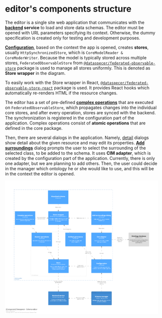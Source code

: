 # editor's components structure

The editor is a single site web application that communicates with the **[backend](../../../services/backend) service** to load and store data schemas. The editor must be opened with URL parameters specifying its context. Otherwise, the dummy specification is created only for testing and development purposes.

**[Configuration](../src/configuration)**, based on the context the app is opened, creates **stores**, usually `HttpSynchronizedStore`, which is `CoreModelReader & CoreModerWriter`. Because the model is typically stored across multiple stores, `FederatedObservableStore` from [`@dataspecer/federated-observable-store`](../../../packages/federated-observable-store) package is used to manage all stores uniformly. This is denoted as **Store wrapper** in the diagram.

To easily work with the Store wrapper in React, [`@dataspecer/federated-observable-store-react`](../../../packages/federated-observable-store-react) package is used. It provides React hooks which automatically re-renders HTML if the resource changes.

The editor has a set of pre-defined **[complex operations](../src/operations)** that are executed on `FederatedObservableStore`, which propagates changes into the individual core stores, and after every operation, stores are synced with the backend. The synchronization is registered in the configuration part of the application. Complex operations consist of **atomic operations** that are defined in the core package.

Then, there are several dialogs in the application. Namely, [detail](../src/components/detail) dialogs show detail about the given resource and may edit its properties. **[Add surroundings](../src/components/add-interpreted-surroundings)** dialog prompts the user to select the surrounding of the selected class, to be added to the schema. It uses **CIM adapter**, which is created by the configuration part of the application. Currently, there is only one adapter, but we are planning to add others. Then, the user could decide in the manager which ontology he or she would like to use, and this will be in the context the editor is opened.

![Editor's components](../../../documentation/diagrams/editorComponentView.png)
